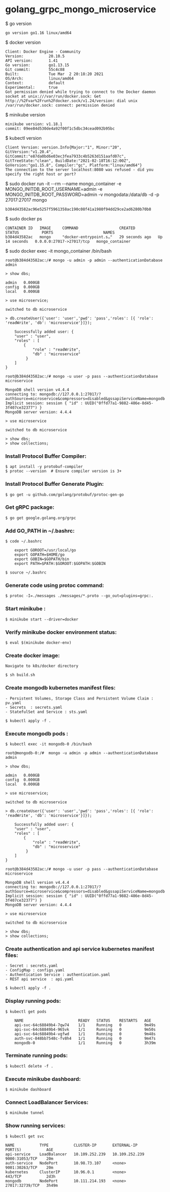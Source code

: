 # golang_grpc_mongo_microservice

$ go version

    go version go1.16 linux/amd64

$ docker version

    Client: Docker Engine - Community
    Version:           20.10.5
    API version:       1.41
    Go version:        go1.13.15
    Git commit:        55c4c88
    Built:             Tue Mar  2 20:18:20 2021
    OS/Arch:           linux/amd64
    Context:           default
    Experimental:      true
    Got permission denied while trying to connect to the Docker daemon socket at unix:///var/run/docker.sock: Get http://%2Fvar%2Frun%2Fdocker.sock/v1.24/version: dial unix /var/run/docker.sock: connect: permission denied

$ minikube version

    minikube version: v1.18.1
    commit: 09ee84d530de4a92f00f1c5dbc34cead092b95bc

$ kubectl version

    Client Version: version.Info{Major:"1", Minor:"20", GitVersion:"v1.20.4", GitCommit:"e87da0bd6e03ec3fea7933c4b5263d151aafd07c", GitTreeState:"clean", BuildDate:"2021-02-18T16:12:00Z", GoVersion:"go1.15.8", Compiler:"gc", Platform:"linux/amd64"}
    The connection to the server localhost:8080 was refused - did you specify the right host or port?

$ sudo docker run -it --rm --name mongo_container -e MONGO_INITDB_ROOT_USERNAME=admin -e MONGO_INITDB_ROOT_PASSWORD=admin -v mongodata:/data/db -d -p 27017:27017 mongo

    b384d43582ac96e5257f5961358ac190c08f41a1980f94dd29ce2ad6280b70b8

$ sudo docker ps

    CONTAINER ID   IMAGE     COMMAND                  CREATED          STATUS          PORTS                      NAMES
    b384d43582ac   mongo     "docker-entrypoint.s…"   29 seconds ago   Up 14 seconds   0.0.0.0:27017->27017/tcp   mongo_container

$ sudo docker exec -it mongo_container /bin/bash

    root@b384d43582ac:/# mongo -u admin -p admin --authenticationDatabase admin
    
    > show dbs;

    admin   0.000GB
    config  0.000GB
    local   0.000GB

    > use microservice;
    
    switched to db microservice

    > db.createUser({'user': 'user','pwd': 'pass','roles': [{ 'role': 'readWrite', 'db': 'microservice'}]});

        Successfully added user: {
	    "user" : "user",
	    "roles" : [
		    {
			    "role" : "readWrite",
			    "db" : "microservice"
		     }
	    ]
    }

    root@b384d43582ac:/# mongo -u user -p pass --authenticationDatabase microservice
    
    MongoDB shell version v4.4.4
    connecting to: mongodb://127.0.0.1:27017/?authSource=microservice&compressors=disabled&gssapiServiceName=mongodb
    Implicit session: session { "id" : UUID("0ffd77a1-9882-486e-8d45-3f407ce32377") }
    MongoDB server version: 4.4.4
    
    > use microservice
    
    switched to db microservice
    
    > show dbs;
    > show collections;

### Install Protocol Buffer Compiler:
    
    $ apt install -y protobuf-compiler
    $ protoc --version  # Ensure compiler version is 3+

### Install Protocol Buffer Generate Plugin:

    $ go get -u github.com/golang/protobuf/protoc-gen-go

### Get gRPC package:

    $ go get google.golang.org/grpc

### Add GO_PATH in ~/.bashrc:

    $ code ~/.bashrc

        export GOROOT=/usr/local/go
        export GOPATH=$HOME/go
        export GOBIN=$GOPATH/bin
        export PATH=$PATH:$GOROOT:$GOPATH:$GOBIN

    $ source ~/.bashrc

### Generate code using protoc command:

    $ protoc -I=./messages ./messages/*.proto --go_out=plugins=grpc:.
### Start minikube :
    
    $ minikube start --driver=docker

### Verify minikube docker environment status:
    
    $ eval $(minikube docker-env)

### Create docker image:
    Navigate to k8s/docker directory

    $ sh build.sh

### Create mongodb kubernetes manifest files:
    
    - Persistent Volumes, Storage Class and Persistent Volume Claim : pv.yaml
    - Secrets  : secrets.yaml
    - StatefulSet and Service : sts.yaml

    $ kubectl apply -f .

### Execute mongodb pods :
    
    $ kubectl exec -it mongodb-0 /bin/bash

    root@mongodb-0:/#  mongo -u admin -p admin --authenticationDatabase admin
    
    > show dbs;

    admin   0.000GB
    config  0.000GB
    local   0.000GB

    > use microservice;
    
    switched to db microservice

    > db.createUser({'user': 'user','pwd': 'pass','roles': [{ 'role': 'readWrite', 'db': 'microservice'}]});

        Successfully added user: {
	    "user" : "user",
	    "roles" : [
		    {
			    "role" : "readWrite",
			    "db" : "microservice"
		     }
	    ]
    }

    root@b384d43582ac:/# mongo -u user -p pass --authenticationDatabase microservice
    
    MongoDB shell version v4.4.4
    connecting to: mongodb://127.0.0.1:27017/?authSource=microservice&compressors=disabled&gssapiServiceName=mongodb
    Implicit session: session { "id" : UUID("0ffd77a1-9882-486e-8d45-3f407ce32377") }
    MongoDB server version: 4.4.4
    
    > use microservice
    
    switched to db microservice
    
    > show dbs;
    > show collections;



### Create authentication and api service kubernetes manifest files:

    - Secret : secrets.yaml
    - ConfigMap : configs.yaml
    - Authentication Service : authentication.yaml
    - REST api service  : api.yaml

    $ kubectl apply -f .

### Display running pods: 

    $ kubectl get pods
        
        NAME                        READY   STATUS    RESTARTS   AGE
        api-svc-64c68849b4-7qw74    1/1     Running   0          9m49s
        api-svc-64c68849b4-965vk    1/1     Running   0          9m50s
        api-svc-64c68849b4-vgfwd    1/1     Running   0          9m48s
        auth-svc-848bb7548c-fv8h4   1/1     Running   0          9m47s
        mongodb-0                   1/1     Running   0          3h39m

### Terminate running pods:

    $ kubectl delete -f .


### Execute minikube dashboard:
 
    $ minikube dashboard

### Connect LoadBalancer Services:
    
    $ minikube tunnel

### Show running services:

    $ kubectl get svc

    NAME           TYPE           CLUSTER-IP       EXTERNAL-IP      PORT(S)           AGE
    api-service    LoadBalancer   10.109.252.239   10.109.252.239   9000:31053/TCP    20m
    auth-service   NodePort       10.98.73.107     <none>           9001:30263/TCP    20m
    kubernetes     ClusterIP      10.96.0.1        <none>           443/TCP           2d3h
    mongodb        NodePort       10.111.214.193   <none>           27017:32739/TCP   3h49m

